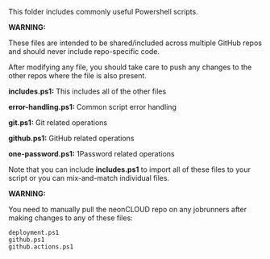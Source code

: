 This folder includes commonly useful Powershell scripts.

**WARNING:**

These files are intended to be shared/included across multiple GitHub repos 
and should never include repo-specific code.

After modifying any file, you should take care to push any changes to the
other repos where the file is also present.

**includes.ps1:** This includes all of the other files

**error-handling.ps1:** Common script error handling

**git.ps1:** Git related operations

**github.ps1:** GitHub related operations

**one-password.ps1:** 1Password related operations

Note that you can include **includes.ps1** to import all of these files to your script or you can mix-and-match individual files.

**WARNING:**

You need to manually pull the neonCLOUD repo on any jobrunners after making changes to any of these files:
```
deployment.ps1
github.ps1
github.actions.ps1
```
